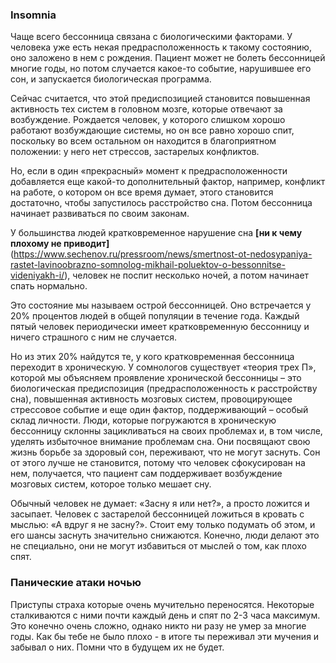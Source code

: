 ### Insomnia
 Чаще всего бессонница связана с биологическими факторами. У человека уже есть некая предрасположенность к такому состоянию, оно заложено в нем с рождения. Пациент может не болеть бессонницей многие годы, но потом случается какое-то событие, нарушившее его сон, и запускается биологическая программа. 

Сейчас считается, что этой предиспозицией становится повышенная активность тех систем в головном мозге, которые отвечают за возбуждение. Рождается человек, у которого слишком хорошо работают возбуждающие системы, но он все равно хорошо спит, поскольку во всем остальном он находится в благоприятном положении: у него нет стрессов, застарелых конфликтов. 

Но, если в один «прекрасный» момент к предрасположенности добавляется еще какой-то дополнительный фактор, например, конфликт на работе, о котором он все время думает, этого становится достаточно, чтобы запустилось расстройство сна. Потом бессонница начинает развиваться по своим законам.

У большинства людей кратковременное нарушение сна **[ни к чему плохому не приводит]**(https://www.sechenov.ru/pressroom/news/smertnost-ot-nedosypaniya-rastet-lavinoobrazno-somnolog-mikhail-poluektov-o-bessonnitse-videniyakh-i/), человек не поспит несколько ночей, а потом начинает спать нормально.

Это состояние мы называем острой бессонницей. Оно встречается у 20% процентов людей в общей популяции в течение года. Каждый пятый человек периодически имеет кратковременную бессонницу и ничего страшного с ним не случается. 

Но из этих 20% найдутся те, у кого кратковременная бессонница переходит в хроническую. У сомнологов существует «теория трех П», которой мы объясняем проявление хронической бессонницы – это биологическая предиспозиция (предрасположенность к расстройству сна), повышенная активность мозговых систем, провоцирующее стрессовое событие и еще один фактор, поддерживающий – особый склад личности. Люди, которые погружаются в хроническую бессонницу склонны зацикливаться на своих проблемах и, в том числе, уделять избыточное внимание проблемам сна. Они посвящают свою жизнь борьбе за здоровый сон, переживают, что не могут заснуть. Сон от этого лучше не становится, потому что человек сфокусирован на нем, получается, что пациент сам поддерживает возбуждение мозговых систем, которое только мешает сну.

Обычный человек не думает: «Засну я или нет?», а просто ложится и засыпает. Человек с застарелой бессонницей ложиться в кровать с мыслью: «А вдруг я не засну?». Стоит ему только подумать об этом, и его шансы заснуть значительно снижаются. Конечно, люди делают это не специально, они не могут избавиться от мыслей о том, как плохо спят. 

### Панические атаки ночью
Приступы страха которые очень мучительно переносятся. Некоторые сталкиваются с ними почти каждый день и спят по 2-3 часа максимум. Это конечно очень сложно, однако никто ни разу не умер за многие годы. Как бы тебе не было плохо - в итоге ты переживал эти мучения и забывал о них. Помни что в будущем их не будет.
